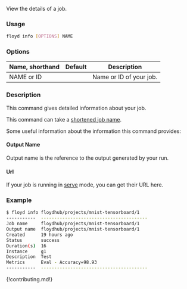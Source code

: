 View the details of a job.

### Usage
```bash
floyd info [OPTIONS] NAME
```

### Options
| Name, shorthand | Default | Description |
| --------------- | ------- | ----------- |
| NAME or ID |      | Name or ID of your job. |

### Description
This command gives detailed information about your job.

This command can take a [shortened job name](../guides/shortnames).

Some useful information about the information this command provides:

#### Output Name
Output name is the reference to the output generated by your run.

#### Url
If your job is running in [serve](../guides/style_transfer/#serve-mode) mode, you can get their URL here.

### Example
```bash
$ floyd info floydhub/projects/mnist-tensorboard/1
-----------  ----------------------------------------
Job name     floydhub/projects/mnist-tensorboard/1
Output name  floydhub/projects/mnist-tensorboard/1
Created      19 hours ago
Status       success
Duration(s)  16
Instance     g1
Description  Test
Metrics      Eval - Accuracy=98.93
-----------  ----------------------------------------
```

{!contributing.md!}
